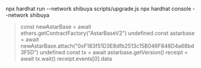 npx hardhat run --network shibuya scripts/upgrade.js
npx hardhat console --network shibuya
> const newAstarBase = await ethers.getContractFactory("AstarBaseV2")
undefined
> const astarbase = await newAstarBase.attach("0xF183f51D3E8dfb2513c15B046F848D4a68bd3F5D")
undefined
> const tx = await astarbase.getVersion()
> receipt = await tx.wait()
> receipt.events[0].data